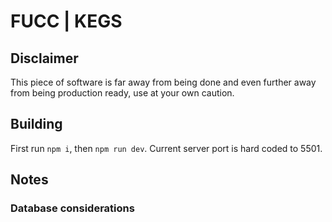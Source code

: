 # FUCC | KEGS

## Disclaimer

This piece of software is far away from being done and even further away from being production ready, 
use at your own caution.

## Building

First run `npm i`, then `npm run dev`. Current server port is hard coded to 5501.

## Notes

### Database considerations
